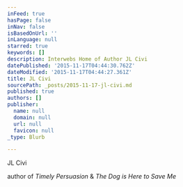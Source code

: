 ```yaml
---
inFeed: true
hasPage: false
inNav: false
isBasedOnUrl: ''
inLanguage: null
starred: true
keywords: []
description: Interwebs Home of Author JL Civi
datePublished: '2015-11-17T04:44:30.762Z'
dateModified: '2015-11-17T04:44:27.361Z'
title: JL Civi
sourcePath: _posts/2015-11-17-jl-civi.md
published: true
authors: []
publisher:
  name: null
  domain: null
  url: null
  favicon: null
_type: Blurb

---
```

JL Civi

author of _Timely Persuasion_ & _The Dog is Here to Save Me_